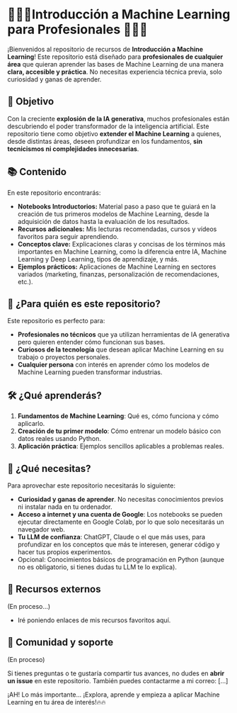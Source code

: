 # 🌟🤖​🧠​ Introducción a Machine Learning para Profesionales 🧠🤖​​​🌟

¡Bienvenidos al repositorio de recursos de **Introducción a Machine Learning**! Este repositorio está diseñado para **profesionales de cualquier área** que quieran aprender las bases de Machine Learning de una manera **clara, accesible y práctica**. No necesitas experiencia técnica previa, solo curiosidad y ganas de aprender.

## 🎯 Objetivo

Con la creciente **explosión de la IA generativa**, muchos profesionales están descubriendo el poder transformador de la inteligencia artificial. Este repositorio tiene como objetivo **extender el Machine Learning** a quienes, desde distintas áreas, deseen profundizar en los fundamentos, **sin tecnicismos ni complejidades innecesarias**.

## 📚 Contenido

En este repositorio encontrarás:

- **Notebooks Introductorios:** Material paso a paso que te guiará en la creación de tus primeros modelos de Machine Learning, desde la adquisición de datos hasta la evaluación de los resultados.
- **Recursos adicionales:** Mis lecturas recomendadas, cursos y vídeos favoritos para seguir aprendiendo.
- **Conceptos clave:** Explicaciones claras y concisas de los términos más importantes en Machine Learning, como la diferencia entre IA, Machine Learning y Deep Learning, tipos de aprendizaje, y más.
- **Ejemplos prácticos:** Aplicaciones de Machine Learning en sectores variados (marketing, finanzas, personalización de recomendaciones, etc.).

## 🚀 ¿Para quién es este repositorio?

Este repositorio es perfecto para:

- **Profesionales no técnicos** que ya utilizan herramientas de IA generativa pero quieren entender cómo funcionan sus bases.
- **Curiosos de la tecnología** que desean aplicar Machine Learning en su trabajo o proyectos personales.
- **Cualquier persona** con interés en aprender cómo los modelos de Machine Learning pueden transformar industrias.

## 🛠️ ¿Qué aprenderás?

1. **Fundamentos de Machine Learning**: Qué es, cómo funciona y cómo aplicarlo.
2. **Creación de tu primer modelo**: Cómo entrenar un modelo básico con datos reales usando Python.
3. **Aplicación práctica**: Ejemplos sencillos aplicables a problemas reales.

## 🚧 ¿Qué necesitas?

Para aprovechar este repositorio necesitarás lo siguiente:

- **Curiosidad y ganas de aprender**. No necesitas conocimientos previos ni instalar nada en tu ordenador.
- **Acceso a internet y una cuenta de Google**: Los notebooks se pueden ejecutar directamente en Google Colab, por lo que solo necesitarás un navegador web.
- **Tu LLM de confianza**: ChatGPT, Claude o el que más uses, para profundizar en los conceptos que más te interesen, generar código y hacer tus propios experimentos.
- Opcional: Conocimientos básicos de programación en Python (aunque no es obligatorio, si tienes dudas tu LLM te lo explica).

## 🔗 Recursos externos

(En proceso...)

- Iré poniendo enlaces de mis recursos favoritos aquí.

## 💬 Comunidad y soporte

(En proceso)

Si tienes preguntas o te gustaría compartir tus avances, no dudes en **abrir un issue** en este repositorio. También puedes contactarme a mi correo: [...]

¡AH! Lo más importante... ¡Explora, aprende y empieza a aplicar Machine Learning en tu área de interés!🔥​🔥​
